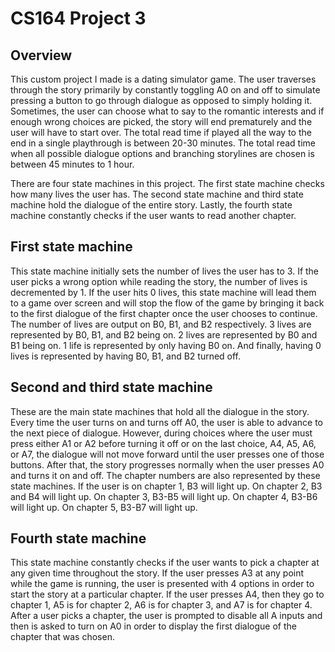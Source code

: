 # CS164 Project 3

## Overview
This custom project I made is a dating simulator game. The user traverses through the story primarily by constantly toggling A0 on and off to simulate pressing a button to go through dialogue as opposed to simply holding it. Sometimes, the user can choose what to say to the romantic interests and if enough wrong choices are picked, the story will end prematurely and the user will have to start over. The total read time if played all the way to the end in a single playthrough is between 20-30 minutes. The total read time when all possible dialogue options and branching storylines are chosen is between 45 minutes to 1 hour.

There are four state machines in this project. The first state machine checks how many lives the user has. The second state machine and third state machine hold the dialogue of the entire story. Lastly, the fourth state machine constantly checks if the user wants to read another chapter.

## First state machine
This state machine initially sets the number of lives the user has to 3. If the user picks a wrong option while reading the story, the number of lives is decremented by 1. If the user hits 0 lives, this state machine will lead them to a game over screen and will stop the flow of the game by bringing it back to the first dialogue of the first chapter once the user chooses to continue. The number of lives are output on B0, B1, and B2 respectively. 3 lives are represented by B0, B1, and B2 being on. 2 lives are represented by B0 and B1 being on. 1 life is represented by only having B0 on. And finally, having 0 lives is represented by having B0, B1, and B2 turned off.

## Second and third state machine
These are the main state machines that hold all the dialogue in the story. Every time the user turns on and turns off A0, the user is able to advance to the next piece of dialogue. However, during choices where the user must press either A1 or A2 before turning it off or on the last choice, A4, A5, A6, or A7, the dialogue will not move forward until the user presses one of those buttons. After that, the story progresses normally when the user presses A0 and turns it on and off. The chapter numbers are also represented by these state machines. If the user is on chapter 1, B3 will light up. On chapter 2, B3 and B4 will light up. On chapter 3, B3-B5 will light up. On chapter 4, B3-B6 will light up. On chapter 5, B3-B7 will light up.

## Fourth state machine
This state machine constantly checks if the user wants to pick a chapter at any given time throughout the story. If the user presses A3 at any point while the game is running, the user is presented with 4 options in order to start the story at a particular chapter. If the user presses A4, then they go to chapter 1, A5 is for chapter 2, A6 is for chapter 3, and A7 is for chapter 4. After a user picks a chapter, the user is prompted to disable all A inputs and then is asked to turn on A0 in order to display the first dialogue of the chapter that was chosen.
